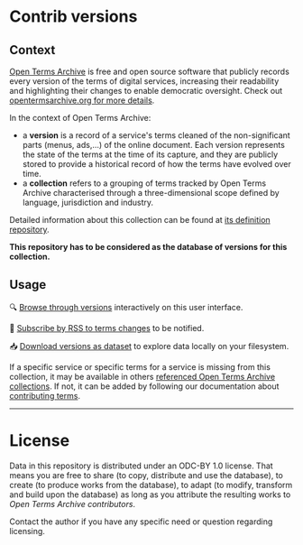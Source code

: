 # Contrib versions

## Context

[Open Terms Archive](https://opentermsarchive.org) is free and open source software that publicly records every version of the terms of digital services, increasing their readability and highlighting their changes to enable democratic oversight. Check out [opentermsarchive.org for more details](https://opentermsarchive.org).

In the context of Open Terms Archive:
- a **version** is a record of a service's terms cleaned of the non-significant parts (menus, ads,...) of the online document.
Each version represents the state of the terms at the time of its capture, and they are publicly stored to provide a historical record of how the terms have evolved over time.
- a **collection** refers to a grouping of terms tracked by Open Terms Archive characterised through a three-dimensional scope defined by language, jurisdiction and industry.

Detailed information about this collection can be found at [its definition repository](https://github.com/OpenTermsArchive/contrib-declarations).

**This repository has to be considered as the database of versions for this collection.**

## Usage

🔍 [Browse through versions](https://docs.opentermsarchive.org/navigate-history/) interactively on this user interface.

🔔 [Subscribe by RSS to terms changes](https://docs.opentermsarchive.org/subscribe-rss/) to be notified.

📥 [Download versions as dataset](https://github.com/OpenTermsArchive/contrib-versions/releases) to explore data locally on your filesystem.

If a specific service or specific terms for a service is missing from this collection, it may be available in others [referenced Open Terms Archive collections](https://opentermsarchive.org/#collections). If not, it can be added by following our documentation about [contributing terms](https://docs.opentermsarchive.org/contributing-terms).

- - -
# License

Data in this repository is distributed under an ODC-BY 1.0 license. That means you are free to share (to copy, distribute and use the database), to create (to produce works from the database), to adapt (to modify, transform and build upon the database) as long as you attribute the resulting works to _Open Terms Archive contributors_.

Contact the author if you have any specific need or question regarding licensing.
